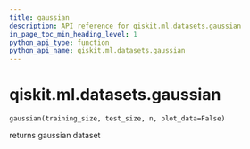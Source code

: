 ```yaml
---
title: gaussian
description: API reference for qiskit.ml.datasets.gaussian
in_page_toc_min_heading_level: 1
python_api_type: function
python_api_name: qiskit.ml.datasets.gaussian
---
```


<span id="qiskit-ml-datasets-gaussian" />

# qiskit.ml.datasets.gaussian

<span id="qiskit.ml.datasets.gaussian" />

`gaussian(training_size, test_size, n, plot_data=False)`

returns gaussian dataset

